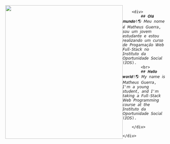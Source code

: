 <div>
    <div style="display: flex;">
        <div>
            <img src="https://github.com/matheusbtguerra/matheusbtguerra/assets/146946503/1007d9fb-61df-4c0f-a33a-286df785da26" width="370px" height="420px"> </img>
        </div>

        <div>
            ## 𝑶𝒍𝒂́ 𝒎𝒖𝒏𝒅𝒐!🌎 𝘔𝘦𝘶 𝘯𝘰𝘮𝘦 𝘦́ 𝘔𝘢𝘵𝘩𝘦𝘶𝘴 𝘎𝘶𝘦𝘳𝘳𝘢, 𝘴𝘰𝘶 𝘶𝘮 𝘫𝘰𝘷𝘦𝘮 𝘦𝘴𝘵𝘶𝘥𝘢𝘯𝘵𝘦 𝘦 𝘦𝘴𝘵𝘰𝘶 𝘳𝘦𝘢𝘭𝘪𝘻𝘢𝘯𝘥𝘰 𝘶𝘮 𝘤𝘶𝘳𝘴𝘰 𝘥𝘦 𝘗𝘳𝘰𝘨𝘢𝘮𝘢𝘤̧𝘢̃𝘰 𝘞𝘦𝘣 𝘍𝘶𝘭𝘭-𝘚𝘵𝘢𝘤𝘬 𝘯𝘰 𝘐𝘯𝘴𝘵𝘪𝘵𝘶𝘵𝘰 𝘥𝘢 𝘖𝘱𝘰𝘳𝘵𝘶𝘯𝘪𝘥𝘢𝘥𝘦 𝘚𝘰𝘤𝘪𝘢𝘭 (𝘐𝘖𝘚).
            <br>
            ## 𝑯𝒆𝒍𝒍𝒐 𝒘𝒐𝒓𝒍𝒅!🌎 𝘔𝘺 𝘯𝘢𝘮𝘦 𝘪𝘴 𝘔𝘢𝘵𝘩𝘦𝘶𝘴 𝘎𝘶𝘦𝘳𝘳𝘢, 𝘐'𝘮 𝘢 𝘺𝘰𝘶𝘯𝘨 𝘴𝘵𝘶𝘥𝘦𝘯𝘵, 𝘢𝘯𝘥 𝘐'𝘮 𝘵𝘢𝘬𝘪𝘯𝘨 𝘢 𝘍𝘶𝘭𝘭-𝘚𝘵𝘢𝘤𝘬 𝘞𝘦𝘣 𝘗𝘳𝘰𝘨𝘳𝘢𝘮𝘮𝘪𝘯𝘨 𝘤𝘰𝘶𝘳𝘴𝘦 𝘢𝘵 𝘵𝘩𝘦 𝘐𝘯𝘴𝘵𝘪𝘵𝘶𝘵𝘰 𝘥𝘢 𝘖𝘱𝘰𝘳𝘵𝘶𝘯𝘪𝘥𝘢𝘥𝘦 𝘚𝘰𝘤𝘪𝘢𝘭 (𝘐𝘖𝘚).

        </div>

    </div>
</div>
